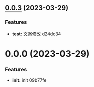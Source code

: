 ## [0.0.3](/compare/v0.0.2...v0.0.3) (2023-03-29)


### Features

* **test:** 文案修改 d24dc34



# 0.0.0 (2023-03-29)


### Features

* **init:** init 09b77fe



